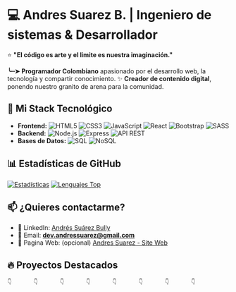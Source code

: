 # 💻 Andres Suarez B. | Ingeniero de sistemas & Desarrollador 

⭐ **"El código es arte y el limite es nuestra imaginación."**

**╰┈➤ Programador Colombiano** apasionado por el desarrollo web, la tecnología y compartir conocimiento. ✨ **Creador de contenido digital**, ponendo nuestro granito de arena para la comunidad.

## 💼 Mi Stack Tecnológico

- **Frontend:**    ![HTML5](https://img.shields.io/badge/HTML5-E34F26?style=flat&logo=html5&logoColor=white) ![CSS3](https://img.shields.io/badge/CSS3-1572B6?style=flat&logo=css3&logoColor=white) ![JavaScript](https://img.shields.io/badge/JavaScript-F7DF1E?style=flat&logo=javascript&logoColor=black)  ![React](https://img.shields.io/badge/React-61DAFB?style=flat&logo=react&logoColor=black)  ![Bootstrap](https://img.shields.io/badge/Bootstrap-7952B3?style=flat&logo=bootstrap&logoColor=white)  ![SASS](https://img.shields.io/badge/SASS-CC6699?style=flat&logo=sass&logoColor=white)
- **Backend:**    ![Node.js](https://img.shields.io/badge/Node.js-339933?style=flat&logo=node.js&logoColor=white)  ![Express](https://img.shields.io/badge/Express-000000?style=flat&logo=express&logoColor=white)  ![API REST](https://img.shields.io/badge/API_REST-FF6C37?style=flat&logo=json&logoColor=white)
- **Bases de Datos:**    ![SQL](https://img.shields.io/badge/SQL-4479A1?style=flat&logo=mysql&logoColor=white)  ![NoSQL](https://img.shields.io/badge/NoSQL-47A248?style=flat&logo=mongodb&logoColor=white)

## 📊 Estadísticas de GitHub

[![Estadísticas](https://github-readme-stats.vercel.app/api?username=ACSBITMEN&show_icons=true&theme=radical)](https://github.com/ACSBITMEN)
[![Lenguajes Top](https://github-readme-stats.vercel.app/api/top-langs/?username=ACSBITMEN&layout=compact&theme=radical)](https://github.com/ACSBITMEN)

## 📫 ¿Quieres contactarme?

- 💼 LinkedIn: [Andrés Suárez Bully](https://www.linkedin.com/in/andr%C3%A9s-su%C3%A1rez-bully-5a5432285/)
- 📧 Email: **dev.andressuarez@gmail.com**
- 🚀 Pagina Web: (opcional) [Andres Suarez - Site Web](https://acsbitmen.github.io/MyPageWeb/)

## 🔥 Proyectos Destacados
	👇		👇		👇		👇		👇		👇		👇		👇
